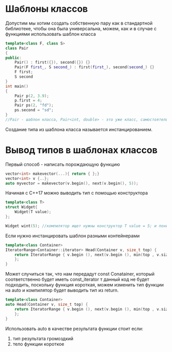 # Шаблоны классов
Допустим мы хотим создать собственную пару как в стандартной библиотеке, чтобы она была универсальна, можем, как и в случае с функциями использовать шаблон класса

```cpp
template<class F, class S>
class Pair
{
public:
	Pair() : first({}), second({}) {}
	Pair(F first_, S second_) : first(first_), second(second_) {}
	F first;
	S second
}
int main()
{
	Pair p(2, 3.9);
	p.first = 4;
	Pair ps(2, "fd");
	ps.second = "sd";
}
//Pair - шаблон класса, Pair<int, double> - это уже класс, самостоятельный тип
```

Создание типа из шаблона класса называется инстанцированием.

# Вывод типов в шаблонах классов
Первый способ - написать порождающую функцию

```cpp
vector<int> makevector(...){ return { };}
vector<int> v {..};
auto myvector = makevector(v.begin(), next(v.begin(), 5));
```

Начиная с C++17 можно выводить тип с помощью конструктора

```cpp
template<class T>
struct Widget{
	Widget(T value);
};

Widget wint(5); //компилятор ищет нужны конструктор T value = 5; и понимает, что 5 это int, получается Widget<int> wint(5);
```

Если нужно инстанцировать шаблон разными контейнерами

```cpp
template<class Container>
IteratorRange<Container::iterator> Head(Container v, size_t top) {
	return IteratorRange { v.begin (), next(v.begin (), min(top , v.size ())) 
	};
}
```

Может случиться так, что нам передадут const Conatainer, который соответственно будет иметь const_iterator т данный код не будет подходить, поскольку функция короткая, можем изменить тип функции на auto и компилятор будет выводить тип из return.

```cpp
template<class Container>
auto Head(Container v, size_t top) {
	return IteratorRange { v.begin (), next(v.begin (), min(top , v.size ())) 
	};
}
```

Использовать auto в качестве результата функции стоит если:
1. тип результата громоздкий
2. тело функции короткое